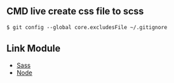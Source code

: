 ## CMD live create css file to scss 

    $ git config --global core.excludesFile ~/.gitignore

## Link Module

+ [Sass](https://sass-lang.com/install)
+ [Node](https://sass-lang.com/install)